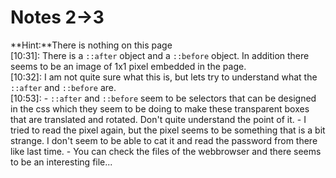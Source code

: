 # Notes 2$\rightarrow$3

**Hint:**There is nothing on this page                  
[10:31]: There is a `::after` object and a `::before` object. In addition there seems to be an image of 1x1 pixel embedded in the page.                 
[10:32]: I am not quite sure what this is, but lets try to understand what the `::after` and `::before` are.                                        
[10:53]:
    - `::after` and `::before` seem to be selectors that can be designed in the css which they seem to be doing to make these transparent boxes that are translated and rotated. Don't quite understand the point of it.
    - I tried to read the pixel again, but the pixel seems to be something that is a bit strange. I don't seem to be able to cat it and read the password from there like last time. 
    - You can check the files of the webbrowser and there seems to be an interesting file...
